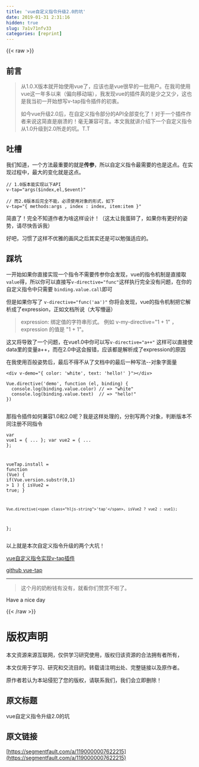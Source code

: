 ```yaml
---
title: 'vue自定义指令升级2.0的坑' 
date: 2019-01-31 2:31:16
hidden: true
slug: 7a1v71nfv33
categories: [reprint]
---
```


{{< raw >}}

                    
<h2 id="articleHeader0">前言</h2>
<blockquote>
<p>从1.0.X版本就开始使用vue了，应该也是vue很早的一批用户。在我司使用vue这一年多以来（偏向移动端），我发现vue的插件真的是少之又少，这也是我当初一开始想写v-tap指令插件的初衷。</p>
<p>如今vue升级2.0后，在自定义指令部分的API全部变化了！对于一个插件作者来说这简直是崩溃的！毫无兼容可言。本文我就讲介绍下一个自定义指令从1.0升级到2.0所走的坑。T.T</p>
</blockquote>
<h2 id="articleHeader1">吐槽</h2>
<p>我们知道，一个方法最重要的就是<strong>传参</strong>，所以自定义指令最需要的也是这点。在实现过程中，最大的变化就是这点。</p>
<div class="widget-codetool" style="display:none;">
      <div class="widget-codetool--inner">
      <span class="selectCode code-tool" data-toggle="tooltip" data-placement="top" title="" data-original-title="全选"></span>
      <span type="button" class="copyCode code-tool" data-toggle="tooltip" data-placement="top" data-clipboard-text="// 1.0版本能实现以下API
v-tap=&quot;args($index,el,$event)&quot;" title="" data-original-title="复制"></span>
      <span type="button" class="saveToNote code-tool" data-toggle="tooltip" data-placement="top" title="" data-original-title="放进笔记"></span>
      </div>
      </div><pre class="javascript hljs"><code class="js"><span class="hljs-comment">// 1.0版本能实现以下API</span>
v-tap=<span class="hljs-string">"args($index,el,$event)"</span></code></pre>
<div class="widget-codetool" style="display:none;">
      <div class="widget-codetool--inner">
      <span class="selectCode code-tool" data-toggle="tooltip" data-placement="top" title="" data-original-title="全选"></span>
      <span type="button" class="copyCode code-tool" data-toggle="tooltip" data-placement="top" data-clipboard-text="// 而2.0版本后完全不能，必须使用对象的形式，如下
v-tap=&quot;{ methods:args , index : index, item:item }&quot;" title="" data-original-title="复制"></span>
      <span type="button" class="saveToNote code-tool" data-toggle="tooltip" data-placement="top" title="" data-original-title="放进笔记"></span>
      </div>
      </div><pre class="javascript hljs"><code class="js"><span class="hljs-comment">// 而2.0版本后完全不能，必须使用对象的形式，如下</span>
v-tap=<span class="hljs-string">"{ methods:args , index : index, item:item }"</span></code></pre>
<p>简直了！完全不知道作者为啥这样设计！（这太让我蛋碎了，如果你有更好的姿势，请尽快告诉我）</p>
<p>好吧，习惯了这样不优雅的画风之后其实还是可以勉强适应的。</p>
<h2 id="articleHeader2">踩坑</h2>
<p>一开始如果你直接实现一个指令不需要传参你会发现，vue的指令机制是直接取<code>value</code>得，所以你可以直接写<code>v-directive="func"</code>这样执行完全没有问题，在你的自定义指令中只需要 <code>binding.value.call</code>即可</p>
<p>但是如果你写了 <code>v-directive="func('aa')"</code> 你将会发现，vue的指令机制把它解析成了expression，正如文档所说（大写懵逼）</p>
<blockquote><p>expression: 绑定值的字符串形式。 例如 v-my-directive="1 + 1" ， expression 的值是 "1 + 1"。</p></blockquote>
<p>这又将导致了一个问题，在vue1.0中你可以写<code>v-directive="a++"</code> 这样可以直接使data里的变量a++，而在2.0中这会报错，应该都是解析成了expression的原因</p>
<p>在我使用百般姿势后，最后不得不从了文档中的最后一种写法--对象字面量</p>
<div class="widget-codetool" style="display:none;">
      <div class="widget-codetool--inner">
      <span class="selectCode code-tool" data-toggle="tooltip" data-placement="top" title="" data-original-title="全选"></span>
      <span type="button" class="copyCode code-tool" data-toggle="tooltip" data-placement="top" data-clipboard-text="<div v-demo=&quot;{ color: 'white', text: 'hello!' }&quot;></div>" title="" data-original-title="复制"></span>
      <span type="button" class="saveToNote code-tool" data-toggle="tooltip" data-placement="top" title="" data-original-title="放进笔记"></span>
      </div>
      </div><pre class="xml hljs"><code class="html" style="word-break: break-word; white-space: initial;"><span class="hljs-tag">&lt;<span class="hljs-name">div</span> <span class="hljs-attr">v-demo</span>=<span class="hljs-string">"{ color: 'white', text: 'hello!' }"</span>&gt;</span><span class="hljs-tag">&lt;/<span class="hljs-name">div</span>&gt;</span></code></pre>
<div class="widget-codetool" style="display:none;">
      <div class="widget-codetool--inner">
      <span class="selectCode code-tool" data-toggle="tooltip" data-placement="top" title="" data-original-title="全选"></span>
      <span type="button" class="copyCode code-tool" data-toggle="tooltip" data-placement="top" data-clipboard-text="Vue.directive('demo', function (el, binding) {
  console.log(binding.value.color) // => &quot;white&quot;
  console.log(binding.value.text)  // => &quot;hello!&quot;
})" title="" data-original-title="复制"></span>
      <span type="button" class="saveToNote code-tool" data-toggle="tooltip" data-placement="top" title="" data-original-title="放进笔记"></span>
      </div>
      </div><pre class="javascript hljs"><code class="js">Vue.directive(<span class="hljs-string">'demo'</span>, <span class="hljs-function"><span class="hljs-keyword">function</span> (<span class="hljs-params">el, binding</span>) </span>{
  <span class="hljs-built_in">console</span>.log(binding.value.color) <span class="hljs-comment">// =&gt; "white"</span>
  <span class="hljs-built_in">console</span>.log(binding.value.text)  <span class="hljs-comment">// =&gt; "hello!"</span>
})</code></pre>
<p><span class="img-wrap"><img data-src="/img/remote/1460000007622218?w=129&amp;h=107" src="https://static.alili.tech/img/remote/1460000007622218?w=129&amp;h=107" alt="" title="" style="cursor: pointer;"></span></p>
<p>那指令插件如何兼容1.0和2.0呢？我是这样处理的，分别写两个对象，判断版本不同注册不同指令</p>
<div class="widget-codetool" style="display:none;">
      <div class="widget-codetool--inner">
      <span class="selectCode code-tool" data-toggle="tooltip" data-placement="top" title="" data-original-title="全选"></span>
      <span type="button" class="copyCode code-tool" data-toggle="tooltip" data-placement="top" data-clipboard-text="var vue1 = { ... };
var vue2 = { ... };

vueTap.install = function (Vue) {
    if(Vue.version.substr(0,1) > 1 ) {
        isVue2 = true;
    }
    
    Vue.directive('tap', isVue2 ? vue2 : vue1);
};" title="" data-original-title="复制"></span>
      <span type="button" class="saveToNote code-tool" data-toggle="tooltip" data-placement="top" title="" data-original-title="放进笔记"></span>
      </div>
      </div><pre class="javascript hljs"><code class="js"><span class="hljs-keyword">var</span> vue1 = { ... };
<span class="hljs-keyword">var</span> vue2 = { ... };

vueTap.install = <span class="hljs-function"><span class="hljs-keyword">function</span> (<span class="hljs-params">Vue</span>) </span>{
    <span class="hljs-keyword">if</span>(Vue.version.substr(<span class="hljs-number">0</span>,<span class="hljs-number">1</span>) &gt; <span class="hljs-number">1</span> ) {
        isVue2 = <span class="hljs-literal">true</span>;
    }
    
    Vue.directive(<span class="hljs-string">'tap'</span>, isVue2 ? vue2 : vue1);
};</code></pre>
<p>以上就是本次自定义指令升级的两个大坑！</p>
<p><a href="https://segmentfault.com/a/1190000004108445">vue自定义指令实现v-tap插件</a></p>
<p><a href="https://github.com/MeCKodo/vue-tap" rel="nofollow noreferrer" target="_blank">github vue-tap</a></p>
<hr>
<blockquote><p>这个月的奶粉钱有没有，就看你们赞赏不啦了。</p></blockquote>
<p>Have a nice day</p>

                
{{< /raw >}}

# 版权声明
本文资源来源互联网，仅供学习研究使用，版权归该资源的合法拥有者所有，

本文仅用于学习、研究和交流目的。转载请注明出处、完整链接以及原作者。

原作者若认为本站侵犯了您的版权，请联系我们，我们会立即删除！

## 原文标题
vue自定义指令升级2.0的坑

## 原文链接
[https://segmentfault.com/a/1190000007622215](https://segmentfault.com/a/1190000007622215)

